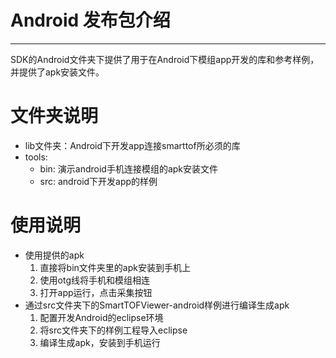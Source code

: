 # Android 发布包介绍

------

SDK的Android文件夹下提供了用于在Android下模组app开发的库和参考样例，并提供了apk安装文件。

# 文件夹说明

- lib文件夹：Android下开发app连接smarttof所必须的库
- tools:
  - bin: 演示android手机连接模组的apk安装文件
  - src: android下开发app的样例

# 使用说明

- 使用提供的apk
  1. 直接将bin文件夹里的apk安装到手机上
  2. 使用otg线将手机和模组相连
  3. 打开app运行，点击采集按钮
- 通过src文件夹下的SmartTOFViewer-android样例进行编译生成apk
  1. 配置开发Android的eclipse环境
  2. 将src文件夹下的样例工程导入eclipse
  3. 编译生成apk，安装到手机运行